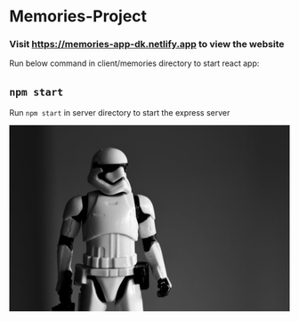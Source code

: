 # Memories-Project
### Visit https://memories-app-dk.netlify.app to view the website <br/>
Run below command in client/memories directory to start react app: 
## `npm start`<br/>

Run `npm start` in server directory to start the express server

![roboguy](roboguy.jpg)
